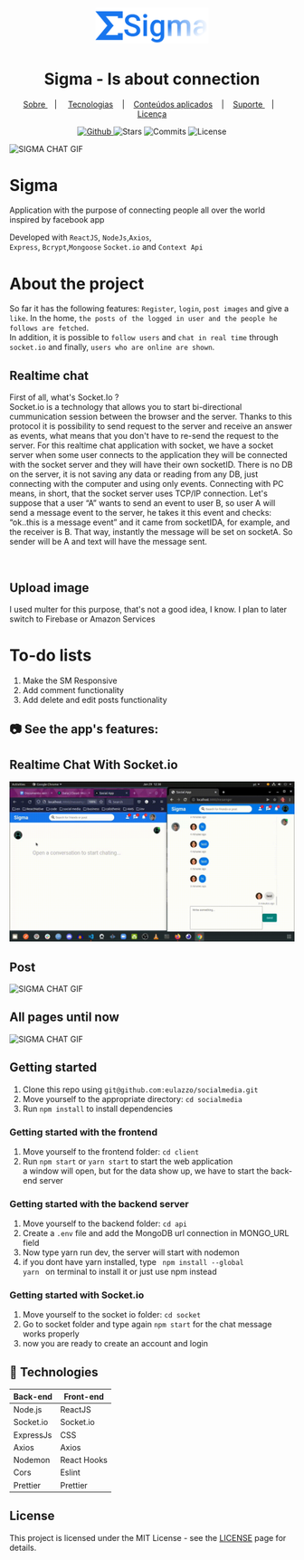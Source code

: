 
<h1 align="center">
   <img alt="sigma" src="github/sigmaLogo.svg" width="200px" />
</h1>
  
<div align="center">
  <h1>Sigma - Is about connection </h1>
</div>

<p align="center" >
  <a href="#-sobre-a-aplica%C3%A7%C3%A3o"> Sobre </a> &nbsp;&nbsp;&nbsp;| &nbsp;&nbsp;&nbsp;
  <a href="#-tecnologias">Tecnologias</a> &nbsp;&nbsp;&nbsp;|&nbsp;&nbsp;&nbsp;
  <a href="#-conteúdos-aplicados"> Conteúdos aplicados</a> &nbsp;&nbsp;&nbsp;|&nbsp;&nbsp;&nbsp;
  <a href="#-suporte"> Suporte </a> &nbsp;&nbsp;&nbsp;|&nbsp;&nbsp;&nbsp;
  <a href="#-licen%C3%A7a">Licença</a>
</p>

<p align="center">
  <a href="https://github.com/eulazzo" target="_blank">
    <img src="https://img.shields.io/static/v1?label=author&message=eulazzo&color=1877f2&labelColor=008000" alt="Github"> 
  </a>
    <img src="https://img.shields.io/github/stars/eulazzo/Sigma?color=1877f2&labelColor=008000" alt="Stars">
  <img src="https://img.shields.io/github/last-commit/eulazzo/Sigma?color=1877f2&labelColor=008000" alt="Commits">
  <img src="https://img.shields.io/static/v1?label=license&message=MIT&color=1877f2&labelColor=008000" alt="License">
</p>


 ![SIGMA CHAT GIF](github/header.gif)

# Sigma

<p>Application with the purpose of connecting people all over the world <br>
inspired by facebook app<br>
<p>Developed with <code>ReactJS</code>, <code>NodeJs</code>,<code>Axios</code>,</br><code>Express</code>, <code>Bcrypt</code>,<code>Mongoose</code>  <code>Socket.io</code> and <code>Context Api</code>  </p> 

# About the project
<p>
 
   So far it has the following features: `Register`, `login`, `post images` and  give a `like`. In the home, `the posts of the logged in user and the people he follows are fetched`.  
   In addition, it is possible to `follow users` and `chat in real time` through `socket.io` and finally, `users who are online are shown`.  
</p>

## Realtime chat
<p>
 First of all, what's Socket.Io ? </br>
    Socket.io is a technology that allows you to start bi-directional cummunication session between the browser and the server. Thanks to this protocol it is possibility to send request to the server and receive an answer as events, what means that you don't have to re-send the request to the server. 
 For this realtime chat application with socket, we have a socket server when some user connects to the application they will be connected </br> with the socket server and they will have their own socketID. There is no DB on the server, it is not saving any data or reading from any DB, just connecting with the computer and using only events. Connecting with PC means, in short, that the socket server uses TCP/IP connection. Let's suppose that a user “A” wants to send an event to user B, so user A will send a message event to the server, he takes it this event and checks: “ok..this is a message event” and it came from socketIDA, for example, and the receiver is B. That way, instantly the message will be set on socketA. So sender will be A and text will have the message sent.
</p>

</br>

## Upload image
<p>
  I used multer for this purpose, that's not a good idea, I know. I plan to later switch to Firebase or Amazon Services
</p>


# To-do lists
 
<ol>
 <li>Make the SM Responsive </li>
 <li>Add comment functionality </li>
 <li>Add delete and edit posts functionality</li>
</ol>

## :camera: See the app's features:

<h2>Realtime Chat With Socket.io </h2>

![SIGMA CHAT GIF](github/chatWith.gif)

<h2>Post </h2>

![SIGMA CHAT GIF](github/Posting.gif)

<h2>All pages until now</h2>

![SIGMA CHAT GIF](github/showSigma.gif)

## Getting started

1. Clone this repo using `git@github.com:eulazzo/socialmedia.git`
2. Move yourself to the appropriate directory: `cd socialmedia`<br />
3. Run `npm install` to install dependencies<br />

### Getting started with the frontend

1. Move yourself to the frontend folder: `cd client` <br>
2. Run `npm start` or `yarn start` to start the web application <br>
a window will open, but for the data show up, we have to start the back-end server

### Getting started with the backend server

1. Move yourself to the backend folder: `cd api`
2. Create a `.env` file and add the MongoDB url connection in MONGO_URL field
3. Now type yarn run dev, the server will start with nodemon<br>
4. if you dont have yarn installed, type <code> npm install --global yarn </code> on terminal to install it or just use npm instead <br>

### Getting started with Socket.io
1. Move yourself to the socket io folder: `cd socket`
2. Go to socket folder and type again <code>npm start</code> for the chat message works properly <br>
3. now you are ready to create an account and login

## :rocket: Technologies

<table>
   
  <thead>
    <th>Back-end</th>
    <th>Front-end</th>
  </thead>
   
  <tbody>
    <tr>
      <td>Node.js</td>
      <td>ReactJS</td>
    </tr>
     <tr>
      <td>Socket.io</td>
      <td>Socket.io</td>
    </tr>
    <tr>
      <td>ExpressJs</td>
      <td>CSS</td>
    </tr>
    <tr>
      <td>Axios</td>
      <td>Axios</td>
    </tr>
    <tr>
      <td>Nodemon</td>
      <td>React Hooks</td>
    </tr>
    <tr>
      <td>Cors</td>
      <td>Eslint</td>
    </tr>
    <tr>
      <td>Prettier</td>
      <td>Prettier</td>
    </tr>
  </tbody>
  
</table>

## License

This project is licensed under the MIT License - see the [LICENSE](https://opensource.org/licenses/MIT) page for details.
<!-- <h4>Techs:</h4>

![image](https://img.shields.io/badge/React-20232A?style=for-the-badge&logo=react&logoColor=61DAFB)  
![image](https://img.shields.io/badge/Node.js-43853D?style=for-the-badge&logo=node.js&logoColor=white)

  -->

 

 
 
